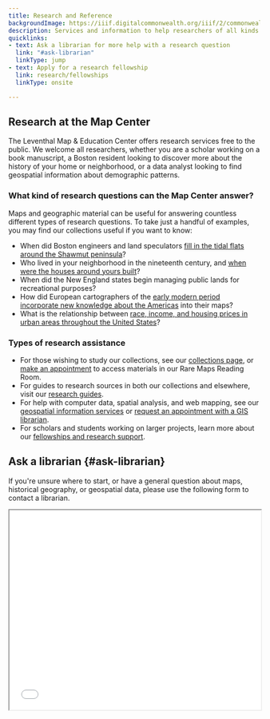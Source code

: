 ```yaml
---
title: Research and Reference
backgroundImage: https://iiif.digitalcommonwealth.org/iiif/2/commonwealth:tx31qn779/324,2001,5086,2139/1800,/0/default.jpg
description: Services and information to help researchers of all kinds
quicklinks:
- text: Ask a librarian for more help with a research question
  link: "#ask-librarian"
  linkType: jump
- text: Apply for a research fellowship
  link: research/fellowships
  linkType: onsite

---
```

## Research at the Map Center

The Leventhal Map & Education Center offers research services free to the public. We welcome all researchers, whether you are a scholar working on a book manuscript, a Boston resident looking to discover more about the history of your home or neighborhood, or a data analyst looking to find geospatial information about demographic patterns.

### What kind of research questions can the Map Center answer?

Maps and geographic material can be useful for answering countless different types of research questions. To take just a handful of examples, you may find our collections useful if you want to know:

* When did Boston engineers and land speculators [fill in the tidal flats around the Shawmut peninsula](https://collections.leventhalmap.org/search?utf8=%E2%9C%93&q=shawmut%20peninsula)?
* Who lived in your neighborhood in the nineteenth century, and [when were the houses around yours built](https://atlascope.leventhalmap.org/)?
* When did the New England states begin managing public lands for recreational purposes?
* How did European cartographers of the [early modern period incorporate new knowledge about the Americas](https://collections.leventhalmap.org/search?utf8=%E2%9C%93&search_index%5B%5D=all_fields&query%5B%5D=americas&search_index%5B%5D=title&query%5B%5D=&search_index%5B%5D=subject&query%5B%5D=&op=AND&commit=Search&date_start=&date_end=1800&search_field=advanced) into their maps?
* What is the relationship between [race, income, and housing prices in urban areas throughout the United States](https://data.leventhalmap.org/#/search?s=Gentrification)?

### Types of research assistance

* For those wishing to study our collections, see our [collections page](/collections), or [make an appointment](/research/appointments) to access materials in our Rare Maps Reading Room.
* For guides to research sources in both our collections and elsewhere, visit our [research guides](/research/guides).
* For help with computer data, spatial analysis, and web mapping, see our [geospatial information services](/research/geospatial) or [request an appointment with a GIS librarian](/research/geospatial/#make-request).
* For scholars and students working on larger projects, learn more about our [fellowships and research support](/research/fellowships).

## Ask a librarian {#ask-librarian}

If you're unsure where to start, or have a general question about maps, historical geography, or geospatial data, please use the following form to contact a librarian.

<iframe src="[https://ask.bpl.org/form?queue_id=6316](https://ask.bpl.org/form?queue_id=6316 "https://ask.bpl.org/form?queue_id=6316")" width="100%" height="400" title="LMEC reference question form">

</iframe>